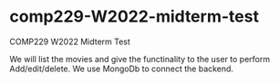 # comp229-W2022-midterm-test
COMP229 W2022 Midterm Test

We will list the movies and give the functinality to the user to perform Add/edit/delete. We use MongoDb to connect the backend.
